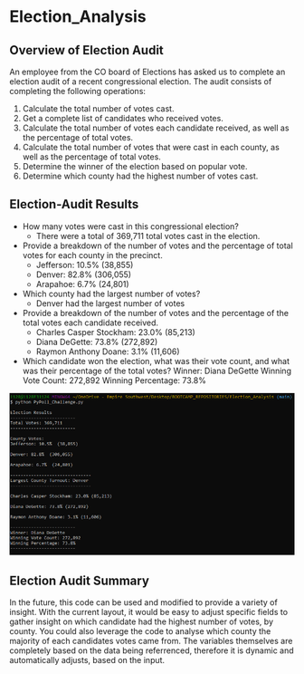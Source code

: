 # Election_Analysis

## Overview of Election Audit
An employee from the CO board of Elections has asked us to complete an election audit of a recent congressional election. The audit consists of completing the following operations:

1. Calculate the total number of votes cast.
2. Get a complete list of candidates who received votes.
3. Calculate the total number of votes each candidate received, as well as the percentage of total votes.
4. Calculate the total number of votes that were cast in each county, as well as the percentage of total votes.
5. Determine the winner of the election based on popular vote.
6. Determine which county had the highest number of votes cast. 

## Election-Audit Results
* How many votes were cast in this congressional election?
  - There were a total of 369,711 total votes cast in the election.
* Provide a breakdown of the number of votes and the percentage of total votes for each county in the precinct.
  - Jefferson: 10.5% (38,855)
  - Denver: 82.8% (306,055)
  - Arapahoe: 6.7% (24,801)
* Which county had the largest number of votes?
  - Denver had the largest number of votes
* Provide a breakdown of the number of votes and the percentage of the total votes each candidate received.
  - Charles Casper Stockham: 23.0% (85,213)
  - Diana DeGette: 73.8% (272,892)
  - Raymon Anthony Doane: 3.1% (11,606)
* Which candidate won the election, what was their vote count, and what was their percentage of the total votes?
    Winner: Diana DeGette
    Winning Vote Count: 272,892
    Winning Percentage: 73.8%
    
![ElectionOutcomes!](/Resources/CommandLine_Results.png)


## Election Audit Summary

In the future, this code can be used and modified to provide a variety of insight. With the current layout, it would be easy to adjust specific fields to gather insight on which candidate had the highest number of votes, by county. You could also leverage the code to analyse which county the majority of each candidates votes came from. The variables themselves are completely based on the data being referrenced, therefore it is dynamic and automatically adjusts, based on the input. 


